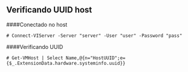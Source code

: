 ## Verificando UUID host

####Conectado no host

```# Connect-VIServer -Server "server" -User "user" -Password "pass"```

####Verificando UUID

```# Get-VMHost | Select Name,@{n="HostUUID";e={$_.ExtensionData.hardware.systeminfo.uuid}}```